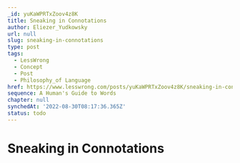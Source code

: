 ```yaml
---
_id: yuKaWPRTxZoov4z8K
title: Sneaking in Connotations
author: Eliezer_Yudkowsky
url: null
slug: sneaking-in-connotations
type: post
tags:
  - LessWrong
  - Concept
  - Post
  - Philosophy_of Language
href: https://www.lesswrong.com/posts/yuKaWPRTxZoov4z8K/sneaking-in-connotations
sequence: A Human's Guide to Words
chapter: null
synchedAt: '2022-08-30T08:17:36.365Z'
status: todo
---
```


# Sneaking in Connotations
